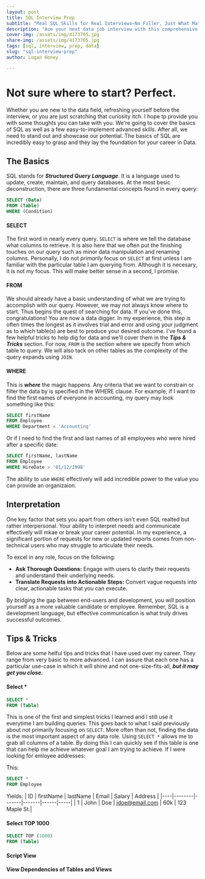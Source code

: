 ```yaml
---
layout: post
title: SQL Interview Prep
subtitle: "Real SQL Skills for Real Interviews—No Filler, Just What Matters"
description: "Ace your next data job interview with this comprehensive SQL prep guide—covering real-world questions, efficient query patterns, joins, subqueries, and optimization tips."
cover-img: /assets/img/4173705.jpg
share-img: /assets/img/4173705.jpg
tags: [sql, interview, prep, data]
slug: "sql-interview-prep"
author: Logan Honey

---
```

# Not sure where to start? Perfect.
Whether you are new to the data field, refreshing yourself before the interview, or you are just scratching that curiosity itch. I hope tp provide you with some thoughts you can take with you. We're going to cover the basics of SQL as well as a few easy-to-implement advanced skills. After all, we need to stand out and showcase our potential. The basics of SQL are incredibly easy to grasp and they lay the foundation for your career in Data. 

## The Basics
SQL stands for **_Structured Query Language_**. It is a language used to update, create, maintain, and query databases. At the most besic deconstruction, there are three fundamental concepts found in every query:

```sql
SELECT (Data)
FROM (Table)
WHERE (Condition)
```
#### SELECT
The first word in nearly every query. `SELECT` is where we tell the database what columns to retrieve. It is also here that we often put the finishing touches on our query such as minor data manipulation and renaming columns. Personally, I do not _primarily_ focus on `SELECT` at first unless I am familiar with the particular table I am querying from. Although it is necesary, it is not my focus. This will make better sense in a second, I promise. 

#### FROM
We should already have a basic understanding of what we are trying to accomplish with our query. However, we may not always know where to start. Thus begins the quest of searching for data. If you've done this, congratulations! You are now a data digger. In my experience, this step is often times the longest as it involves trial and error and using your judgment as to which table(s) are best to produce your desired outcome. I've found a few helpful tricks to help dig for data and we'll cover them in the **_Tips & Tricks_** section. For now, `FROM` is the section where we specify from which table to query. We will also tack on other tables as the complexity of the query expands using `JOIN`.

#### WHERE
This is **_where_** the magic happens. Any criteria that we want to constrain or filter the data by is specified in the WHERE clause. For example, if I want to find the first names of everyone in accounting, my query may look something like this:
```sql
SELECT firstName
FROM Employee
WHERE Department = 'Accounting'
```
Or if I need to find the first and last names of all employees who were hired after a specific date:
```sql
SELECT firstName, lastName
FROM Employee
WHERE HireDate > '01/12/1998'
```
The ability to use `WHERE` effectively will add incredible power to the value you can provide an organizaion. 

## Interpretation
One key factor that sets you apart from others isn't even SQL realted but rather interpersonal. Your ability to interpret needs and communicate effectively will mkae or break your career potential. In my experience, a significant portion of requests for new or updated reports comes from non-technical users who may struggle to articulate their needs.

To excel in any role, focus on the following:

- **Ask Thorough Questions:** Engage with users to clarify their requests and understand their underlying needs.
- **Translate Requests into Actionable Steps:** Convert vague requests into clear, actionable tasks that you can execute.
  
By bridging the gap between end-users and development, you will position yourself as a more valuable candidate or employee. Remember, SQL is a development language, but effective communication is what truly drives successful outcomes.

## Tips & Tricks
Below are some helful tips and tricks that I have used over my career. They range from very basic to more advanced. I can assure that each one has a particular use-case in which it will shine and not one-size-fits-all, **_but it may get you close._**

#### Select *
```sql
SELECT *
FROM (Table)
```
This is one of the first and simplest tricks I learned and I still use it everytime I am building queries. This goes back to what I said previously about not primarily focusing on `SELECT`. More often than not, finding the data is the most important aspect of any data role. Using `SELECT *` allows me to grab all columns of a table. By doing this I can quickly see if this table is one that can help me achieve whatever goal I am trying to achieve. If I were looking for emloyee addresses:

This: 
```sql
SELECT *
FROM Employee
```
Yields:
| ID | firstName | lastName | Email | Salary | Address |
|----|--------|-------|-------|------|-----|
|  1 | John | Doe | jdoe@email.com | 60k | 123 Maple St.|


#### Select TOP 1000
```sql
SELECT TOP (1000)
FROM (Table)
```
#### Script View

#### View Dependencies of Tables and Views
